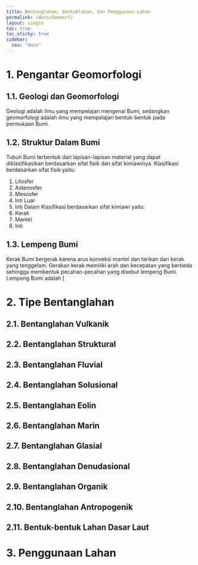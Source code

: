 ```yaml
---
title: Bentanglahan, Bentuklahan, dan Penggunaan Lahan
permalink: /docs/Geomorf/
layout: single
toc: true
toc_sticky: true
sidebar:
  nav: "docs"
---
```

# 1. Pengantar Geomorfologi
## 1.1. Geologi dan Geomorfologi
Geologi adalah ilmu yang mempelajari mengenai Bumi, sedangkan geomorfologi adalah ilmu yang mempelajari bentuk-bentuk pada permukaan Bumi.
## 1.2. Struktur Dalam Bumi
Tubuh Bumi terbentuk dari lapisan-lapisan material yang dapat diklasifikasikan berdasarkan sifat fisik dan sifat kimiawinya. Klasifikasi berdasarkan sifat fisik yaitu:
1. Litosfer
2. Astenosfer
3. Mesosfer
4. Inti Luar
5. Inti Dalam
Klasifikasi berdasarkan sifat kimiawi yaitu:
1. Kerak
2. Mantel
3. Inti
## 1.3. Lempeng Bumi
Kerak Bumi bergerak karena arus konveksi mantel dan tarikan dari kerak yang tenggelam. Gerakan kerak memiliki arah dan kecepatan yang berbeda sehingga membentuk pecahan-pecahan yang disebut lempeng Bumi. Lempeng Bumi adalah [
# 2. Tipe Bentanglahan
## 2.1. Bentanglahan Vulkanik
## 2.2. Bentanglahan Struktural
## 2.3. Bentanglahan Fluvial
## 2.4. Bentanglahan Solusional
## 2.5. Bentanglahan Eolin
## 2.6. Bentanglahan Marin
## 2.7. Bentanglahan Glasial
## 2.8. Bentanglahan Denudasional
## 2.9. Bentanglahan Organik
## 2.10. Bentanglahan Antropogenik
## 2.11. Bentuk-bentuk Lahan Dasar Laut
# 3. Penggunaan Lahan
